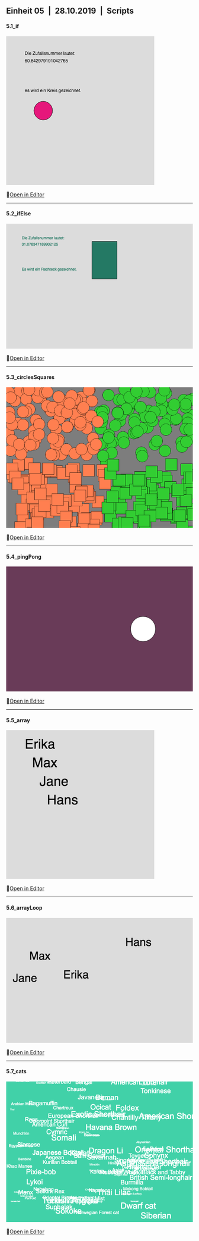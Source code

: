 ## Einheit 05&ensp;|&ensp;28.10.2019&ensp;|&ensp;Scripts

#### 5.1_if

![Image 5.1](media/5_1.png)

🔗[Open in Editor](https://editor.p5js.org/trych/sketches/OlFBVOJCT)

---

#### 5.2_ifElse

![Image 5.2](media/5_2.png)

🔗[Open in Editor](https://editor.p5js.org/trych/sketches/ScYNXnicW)

---

#### 5.3_circlesSquares

![Image 5.3](media/5_3.png)

🔗[Open in Editor](https://editor.p5js.org/trych/sketches/dCPjSoCjj)

---

#### 5.4_pingPong

![Image 5.4](media/5_4.gif)

🔗[Open in Editor](https://editor.p5js.org/trych/sketches/24MkkEPNo)

---

#### 5.5_array

![Image 5.5](media/5_5.png)

🔗[Open in Editor](https://editor.p5js.org/trych/sketches/Osj0-Fkbi)

---

#### 5.6_arrayLoop

![Image 5.6](media/5_6.png)

🔗[Open in Editor](https://editor.p5js.org/trych/sketches/zi9mMnxLw)

---

#### 5.7_cats

![Image 5.7](media/5_7.png)

🔗[Open in Editor](https://editor.p5js.org/trych/sketches/KGaf6CLjU)
